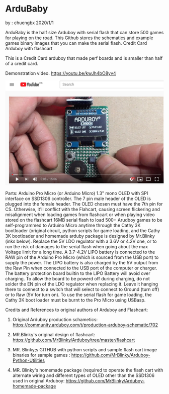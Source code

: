 # ArduBaby
by : chuengbx   2020/1/1

ArduBaby is the half size Arduboy with serial flash that can store 500 games for playing on the road. This Github stores the schematics and example games binary images that you can make the serial flash.
Credit Card Arduboy with flashcart
 
This is a Credit Card arduboy that made perf boards and is smaller than half  of a credit card. 



Demonstration video.
https://youtu.be/kwJh4bO8yv4

[![Video](youtube2.JPG)](https://youtu.be/kwJh4bO8yv4)

Parts:
Arduino Pro Micro (or Arduino Micro)
1.3" mono  OLED with SPI interface on SSD1306 controller. The 7 pin male header of the OLED is plugged into the female header.
The OLED chosen must have the 7th pin for CS. Otherwise, it'll conflict with the Flahcart,
causing screen flickering and misalignment when loading games from flashcart or when playing  video stored on the flashcart
16MB serial flash to  load 500+ Arudboy games to be self-programmed to Arduino Micro anytime through the Cathy 3K bootloader
(original circuit, python scripts for game loading, and the Cathy 3K bootloader and homemade arduby package is designed by Mr.Blinky (inks below).
Replace the 5V LDO regulator with a 3.6V or 4.2V one, or to run the risk of damages to the serial flash when going about the max Voltage limit for a long time.
A 3.7-4.2V LIPO battery is connected to the RAW pin of the Arduino Pro Micro (which is sourced from the USB  port) to supply the power.
The LIPO battery is also charged by the 5V output from the Raw Pin when connected to the USB port of the computer or charger.
The battery protection board builtin to the LIPO Battery will avoid over charging.
To allow the board to be powerd off during charging, do not solder the EN pin of the LDO regulator when replacing it.
Leave it hanging there to connect to a switch that will select to connect to Ground (turn off) or to Raw (5V for turn on).
To use the serial flash for game loading, the Cathy 3K boot loader must be burnt to the Pro Micro using USBasp.

Credits and References to original authors of Arduboy and Flashcart:
 
1. Original Arduboy production schametics:  
    https://community.arduboy.com/t/production-arduboy-schematic/702
 
2. MR.Blinky's original design of flashcart: 
    https://github.com/MrBlinky/Arduboy/tree/master/flashcart
 
3. MR. Blinky;s GITHUB with python scripts and sample flash cart image binaries for sample games :
    https://github.com/MrBlinky/Arduboy-Python-Utilities
 
4. MR. Blinky's homemade package (required to operate the flash cart with alternate wiring and different types of OLED other than the  SSD1306 used in original Arduboy:
    https://github.com/MrBlinky/Arduboy-homemade-package

